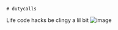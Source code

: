     # dutycalls
Life code hacks 
be clingy a lil bit
![image](https://github.com/pabg-8/dutycalls/assets/172487305/53234ad0-ad6a-4168-a4dc-9258f580c72d)
